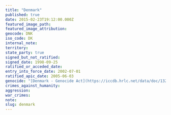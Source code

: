 ```yaml
---
title: "Denmark"
published: true
date: 2015-02-23T19:12:00.000Z
featured_image_path:
featured_image_attribution:
geocode: DNK
iso_code: DK
internal_note:
territory:
state_party: true
signed_but_not_ratified:
signed_date: 1998-09-25
ratified_or_acceded_date:
entry_into_force_date: 2002-07-01
ratified_apic_date: 2005-06-03
genocide: "[Denmark - Genocide Act](https://iccdb.hrlc.net/data/doc/132/keyword/46/)"
crimes_against_humanity:
aggression:
war_crimes:
note:
slug: denmark
---
```

